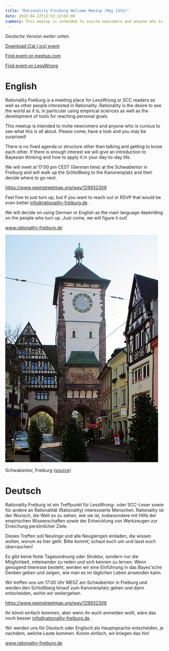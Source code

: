 ```yaml
---
title: "Rationality Freiburg Welcome Meetup (May 13th)"
date: 2022-04-22T13:52:32+02:00
summary: This meetup is intended to invite newcomers and anyone who is curious to see what this is all about. Please come, have a look and you may be surprised! Friday May 13th 2022 at 17:00 CEST.
---
```


_Deutsche Version weiter unten._

[Download iCal (.ics) event](freiburg-rationality-welcome-2022-05-13.ics)

[Find event on meetup.com](https://www.meetup.com/rationality-freiburg/events/285436952/)

[Find event on LessWrong](https://www.lesswrong.com/events/YyqngHiRrzFKrxfMK/rationality-freiburg-welcome-meetup)

# English
Rationality Freiburg is a meeting place for LessWrong or SCC readers as well as other people interested in Rationality. Rationality is the desire to see the world as it is, in particular using empirical sciences as well as the development of tools for reaching personal goals.

This meetup is intended to invite newcomers and anyone who is curious to see what this is all about. Please come, have a look and you may be surprised!

There is no fixed agenda or structure other than talking and getting to know each other. If there is enough interest we will give an introduction to Bayesian thinking and how to apply it in your day-to-day life.

We will meet at 17:00 pm CEST (German time) at the Schwabentor in Freiburg and will walk up the Schloßberg to the Kanonenplatz and then decide where to go next.

https://www.openstreetmap.org/way/129932309

Feel free to just turn up, but if you want to reach out or RSVP that would be even better info@rationality-freiburg.de .

We will decide on using German or English as the main language depending on the people who turn up. Just come, we will figure it out!

www.rationality-freiburg.de

![Schwabentor, Freiburg](schwabentor.jpg 'Schwabentor, Freiburg')

Schwabentor, Freiburg ([source](https://de.wikipedia.org/wiki/Schwabentor_(Freiburg_im_Breisgau)#/media/Datei:Schwabentor_Freiburg.JPG))

# Deutsch
Rationality Freiburg ist ein Treffpunkt für LessWrong- oder SCC-Leser sowie für andere an Rationalität (Rationality) interessierte Menschen. Rationality ist der Wunsch, die Welt so zu sehen, wie sie ist, insbesondere mit Hilfe der empirischen Wissenschaften sowie der Entwicklung von Werkzeugen zur Erreichung persönlicher Ziele.

Dieses Treffen soll Neulinge und alle Neugierigen einladen, die wissen wollen, worum es hier geht. Bitte kommt, schaut euch um und lasst euch überraschen!

Es gibt keine feste Tagesordnung oder Struktur, sondern nur die Möglichkeit, miteinander zu reden und sich kennen zu lernen. Wenn genügend Interesse besteht, werden wir eine Einführung in das Bayes'sche Denken geben und zeigen, wie man es im täglichen Leben anwenden kann.

Wir treffen uns um 17:00 Uhr MESZ am Schwabentor in Freiburg und werden den Schloßberg hinauf zum Kanonenplatz gehen und dann entscheiden, wohin wir weitergehen.

https://www.openstreetmap.org/way/129932309

Ihr könnt einfach kommen, aber wenn ihr euch anmelden wollt, wäre das noch besser info@rationality-freiburg.de .

Wir werden uns für Deutsch oder Englisch als Hauptsprache entscheiden, je nachdem, welche Leute kommen. Komm einfach, wir kriegen das hin!

www.rationality-freiburg.de
